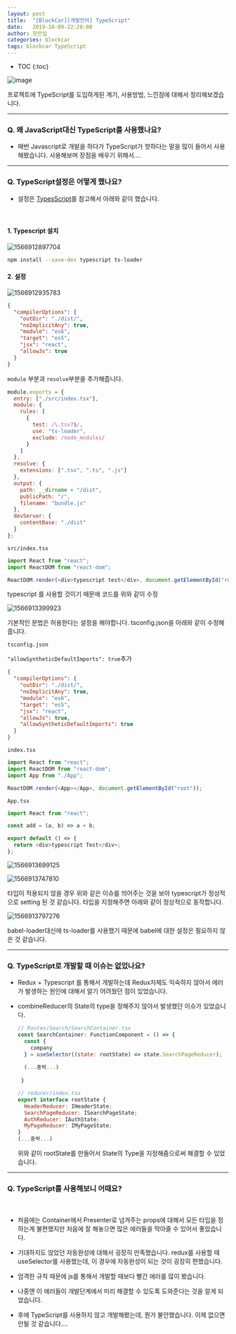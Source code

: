 ```yaml
---
layout: post
title:  "[BlockCar][개발언어] TypeScript"
date:   2019-10-09-22:28:00
author: 한만섭
categories: blockcar
tags: blockcar TypeScript
---
```




* TOC
{:toc}





![image](https://user-images.githubusercontent.com/42205606/66561793-1b2b7c80-eb95-11e9-823f-19fbb8347f7f.png)

프로젝트에 TypeScript를 도입하게된 계기, 사용방법, 느낀점에 대해서 정리해보겠습니다.  

***



### Q. 왜 JavaScript대신 TypeScript를 사용했나요?

- 매번 Javascript로 개발을 하다가 TypeScript가 핫하다는 말을 많이 들어서 사용해봤습니다. 사용해보며 장점을 배우기 위해서.... 

***



### Q. TypeScript설정은 어떻게 했나요?

- 설정은 [TypesScript](https://webpack.js.org/guides/typescript/)를 참고해서 아래와 같이 했습니다.  

　  

#### 1. Typescript 설치   



![1566912897704](../../../../assets/image/1566912897704.png)

```bash
npm install --save-dev typescript ts-loader
```







#### 2. 설정 

![1566912935783](../../../../assets/image/1566912935783.png)

```json
{
  "compilerOptions": {
    "outDir": "./dist/",
    "noImplicitAny": true,
    "module": "es6",
    "target": "es5",
    "jsx": "react",
    "allowJs": true
  }
}
```



`module` 부분과 `resolve`부분을 추가해줍니다. 

```js
module.exports = {
  entry: ["./src/index.tsx"],
  module: {
    rules: [
      {
        test: /\.tsx?$/,
        use: "ts-loader",
        exclude: /node_modules/
      }
    ]
  },
  resolve: {
    extensions: [".tsx", ".ts", ".js"]
  },
  output: {
    path: __dirname + "/dist",
    publicPath: "/",
    filename: "bundle.js"
  },
  devServer: {
    contentBase: "./dist"
  }
};

```



`src/index.tsx`

```js
import React from "react";
import ReactDOM from "react-dom";

ReactDOM.render(<div>typescript test</div>, document.getElementById("root"));

```

typescript 를 사용할 것이기 때문에 코드를 위와 같이 수정 



![1566913399923](../../../../assets/image/1566913399923.png)

기본적인 문법은 허용한다는 설정을 해야합니다.  tsconfig.json을 아래와 같이 수정해줍니다.  

`tsconfig.json`

`"allowSyntheticDefaultImports": true`추가 

```json
{
  "compilerOptions": {
    "outDir": "./dist/",
    "noImplicitAny": true,
    "module": "es6",
    "target": "es5",
    "jsx": "react",
    "allowJs": true,
    "allowSyntheticDefaultImports": true
  }
}

```



`index.tsx`

```js
import React from "react";
import ReactDOM from "react-dom";
import App from "./App";

ReactDOM.render(<App></App>, document.getElementById("root"));

```



`App.tsx`

```js
import React from "react";

const add = (a, b) => a + b;

export default () => {
  return <div>typescript Test</div>;
};

```

![1566913699125](../../../../assets/image/1566913699125.png)

![1566913747810](../../../../assets/image/1566913747810.png)

타입이 적용되지 않을 경우 위와 같은 이슈를 띄어주는 것을 보아 typescript가 정상적으로 setting 된 것 같습니다.  타입을 지정해주면 아래와 같이 정상적으로 동작합니다.  

![1566913797276](../../../../assets/image/1566913797276.png)



babel-loader대신에 ts-loader를 사용했기 때문에 babel에 대한 설정은 필요하지 않은 것 같습니다.  



***





### Q. TypeScript로 개발할 때 이슈는 없었나요? 

- Redux + Typescript 를 통해서 개발하는데 Redux자체도 익숙하지 않아서 에러가 발생하는 원인에 대해서 알기 어려웠던 점이 있었습니다.  

- combineReducer의 State의 type을 정해주지 않아서 발생했던 이슈가 있었습니다.  

  ```js
  // Routes/Search/SearchContainer.tsx
  const SearchContainer: FunctionComponent = () => {
    const {
      company
    } = useSelector((state: rootState) => state.SearchPageReducer);
    
   	(...중략...) 
   	
   }
  ```

  ```js
  // reducer/index.tsx
  export interface rootState {
    HeaderReducer: IHeaderState;
    SearchPageReducer: ISearchPageState;
    AuthReducer: IAuthState;
    MyPageReducer: IMyPageState;
  }
  (...중략...)
  ```

  위와 같이 rootState를 만들어서 State의 Type을 지정해줌으로써 해결할 수 있었습니다.  



***



### Q. TypeScript를  사용해보니 어때요?

　  

- 처음에는 Container에서 Presenter로 넘겨주는 props에 대해서 모든 타입을 정하는게 불편했지만 처음에 잘 해놓으면 많은 에러들을 막아줄 수 있어서 좋았습니다.  

- 기대하지도 않았던 자동완성에 대해서 굉장히 만족했습니다. redux를 사용할 때 useSelector를 사용했는데, 이 경우에 자동완성이 되는 것이 굉장히 편했습니다.  
- 엄격한 규칙 때문에 js를 통해서 개발할 때보다 빨간 에러를 많이 봤습니다.  
- 나중엔 이 에러들이 개발단계에서 미리 해결할 수 있도록 도와준다는 것을 알게 되었습니다.  
- 후에 TypeScript를 사용하지 않고 개발해봤는데, 뭔가 불안했습니다. 이제 없으면 안될 것 같습니다.... 